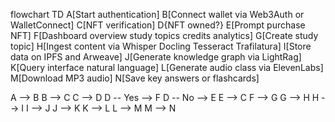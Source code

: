 flowchart TD
  A[Start authentication]
  B[Connect wallet via Web3Auth or WalletConnect]
  C[NFT verification]
  D{NFT owned?}
  E[Prompt purchase NFT]
  F[Dashboard overview study topics credits analytics]
  G[Create study topic]
  H[Ingest content via Whisper Docling Tesseract Trafilatura]
  I[Store data on IPFS and Arweave]
  J[Generate knowledge graph via LightRag]
  K[Query interface natural language]
  L[Generate audio class via ElevenLabs]
  M[Download MP3 audio]
  N[Save key answers or flashcards]
  
  A --> B
  B --> C
  C --> D
  D -- Yes --> F
  D -- No --> E
  E --> C
  F --> G
  G --> H
  H --> I
  I --> J
  J --> K
  K --> L
  L --> M
  M --> N